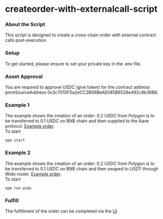 # createorder-with-externalcall-script

### About the Script
This script is designed to create a cross-chain order with external contract calls post-execution.

### Setup
To get started, please ensure to set your private key in the .env file.

### Asset Approval
You are required to approve USDC (give token) for the contract address pmmSourceAddress 0x3c7010F5a2eCC2B56BeAE085B6528e492c8b36B6.

### Example 1
The example shows the creation of an order:
0.2 USDC from Polygon is to be transferred to 0.1 USDC on BNB chain and then supplied to the Aave protocol.
[Example order](https://test-external-call-auto.debridge.io/order?orderId=0xd44b7f996f4175ff18d8d142bc5d3052edd842904b4fcbf9fe36dfd498d51aa4).  
To start
```
npm start
```

### Example 2
The example shows the creation of an order:
0.2 USDC from Polygon is to be transferred to 0.1 USDC on BNB chain and then swaped to USDT through Wido router.
[Example order](https://test-external-call-auto.debridge.io/order?orderId=0x44e202d1ff5d9c6ce962ebce812ca883cde6e9d6ca5e1299c019d303988a9408).  
To start
```
npm run wido
```

### Fulfill
The fulfillment of the order can be completed via the [UI](https://test-external-call-auto.debridge.io/orders)
